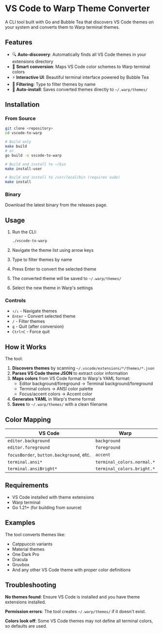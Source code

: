 # VS Code to Warp Theme Converter

A CLI tool built with Go and Bubble Tea that discovers VS Code themes on your system and converts them to Warp terminal themes.

## Features

- 🔍 **Auto-discovery**: Automatically finds all VS Code themes in your extensions directory
- 🎨 **Smart conversion**: Maps VS Code color schemes to Warp terminal colors
- ⚡ **Interactive UI**: Beautiful terminal interface powered by Bubble Tea
- 🔎 **Filtering**: Type to filter themes by name
- 📁 **Auto-install**: Saves converted themes directly to `~/.warp/themes/`

## Installation

### From Source

```bash
git clone <repository>
cd vscode-to-warp

# Build only
make build
# or
go build -o vscode-to-warp

# Build and install to ~/bin
make install-user

# Build and install to /usr/local/bin (requires sudo)
make install
```

### Binary

Download the latest binary from the releases page.

## Usage

1. Run the CLI:
   ```bash
   ./vscode-to-warp
   ```

2. Navigate the theme list using arrow keys
3. Type to filter themes by name
4. Press Enter to convert the selected theme
5. The converted theme will be saved to `~/.warp/themes/`
6. Select the new theme in Warp's settings

### Controls

- `↑/↓` - Navigate themes
- `Enter` - Convert selected theme  
- `/` - Filter themes
- `q` - Quit (after conversion)
- `Ctrl+C` - Force quit

## How it Works

The tool:

1. **Discovers themes** by scanning `~/.vscode/extensions/*/themes/*.json`
2. **Parses VS Code theme JSON** to extract color information
3. **Maps colors** from VS Code format to Warp's YAML format:
   - Editor background/foreground → Terminal background/foreground
   - Terminal colors → ANSI color palette
   - Focus/accent colors → Accent color
4. **Generates YAML** in Warp's theme format
5. **Saves** to `~/.warp/themes/` with a clean filename

## Color Mapping

| VS Code | Warp |
|---------|------|
| `editor.background` | `background` |
| `editor.foreground` | `foreground` |
| `focusBorder`, `button.background`, etc. | `accent` |
| `terminal.ansi*` | `terminal_colors.normal.*` |
| `terminal.ansiBright*` | `terminal_colors.bright.*` |

## Requirements

- VS Code installed with theme extensions
- Warp terminal
- Go 1.21+ (for building from source)

## Examples

The tool converts themes like:
- Catppuccin variants
- Material themes
- One Dark Pro
- Dracula
- Gruvbox
- And any other VS Code theme with proper color definitions

## Troubleshooting

**No themes found**: Ensure VS Code is installed and you have theme extensions installed.

**Permission errors**: The tool creates `~/.warp/themes/` if it doesn't exist.

**Colors look off**: Some VS Code themes may not define all terminal colors, so defaults are used.
